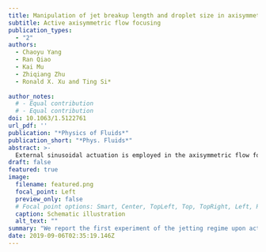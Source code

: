 ```yaml
---
title: Manipulation of jet breakup length and droplet size in axisymmetric flow focusing upon actuation
subtitle: Active axisymmetric flow focusing
publication_types:
  - "2"
authors:
  - Chaoyu Yang
  - Ran Qiao
  - Kai Mu
  - Zhiqiang Zhu
  - Ronald X. Xu and Ting Si*
 
author_notes:
  # - Equal contribution
  # - Equal contribution
doi: 10.1063/1.5122761
url_pdf: ''
publication: "*Physics of Fluids*"
publication_short: "*Phys. Fluids*"
abstract: >-
  External sinusoidal actuation is employed in the axisymmetric flow focusing (AFF) for generating uniform droplets in the jetting mode. The perturbations propagating along the meniscus surface can modulate the rupture of the liquid jet. Experiments indicate that the jet breakup length and the resultant droplet size can be precisely controlled in the synchronized regime, which are further confirmed by the scaling law. The finding of this study can help for better understanding of the underlying physics of actuation-aided AFF, and this active droplet generation method with fine robustness, high productivity, and nice process control would be advantageous for various potential applications.
draft: false
featured: true
image:
  filename: featured.png
  focal_point: Left
  preview_only: false
  # Focal point options: Smart, Center, TopLeft, Top, TopRight, Left, Right, BottomLeft, Bottom, BottomRight
  caption: Schematic illustration
  alt_text: ""
summary: "We report the first experiment of the jetting regime upon actuation in axisymmetric flow focusing (AFF) and study the effects of process parameters on the breakup length of the liquid jet and the size of resultant droplets quantitatively. "
date: 2019-09-06T02:35:19.146Z
---
```

